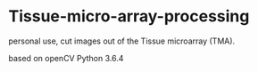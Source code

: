 # Tissue-micro-array-processing
personal use, cut images out of the Tissue microarray (TMA).

based on openCV
Python 3.6.4
